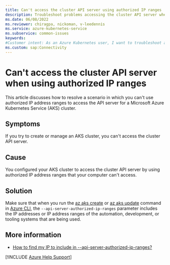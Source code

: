```yaml
---
title: Can't access the cluster API server using authorized IP ranges
description: Troubleshoot problems accessing the cluster API server when you use authorized IP address ranges in Azure Kubernetes Service (AKS).
ms.date: 06/08/2022
ms.reviewer: chiragpa, nickoman, v-leedennis
ms.service: azure-kubernetes-service
ms.subservice: common-issues
keywords:
#Customer intent: As an Azure Kubernetes user, I want to troubleshoot access issues to the cluster API server when I use authorized IP address ranges so that I can work with my Azure Kubernetes Service (AKS) cluster successfully.
ms.custom: sap:Connectivity
---
```

# Can't access the cluster API server when using authorized IP ranges

This article discusses how to resolve a scenario in which you can't use authorized IP address ranges to access the API server for a Microsoft Azure Kubernetes Service (AKS) cluster.

## Symptoms

If you try to create or manage an AKS cluster, you can't access the cluster API server.

## Cause

You configured your AKS cluster to access the cluster API server by using authorized IP address ranges that your computer can't access.

## Solution

Make sure that when you run the [az aks create](/cli/azure/aks#az-aks-create) or [az aks update](/cli/azure/aks#az-aks-update) command in [Azure CLI](/cli/azure/install-azure-cli), the `--api-server-authorized-ip-ranges` parameter includes the IP addresses or IP address ranges of the automation, development, or tooling systems that are being used.

## More information

- [How to find my IP to include in --api-server-authorized-ip-ranges?](/azure/aks/api-server-authorized-ip-ranges#how-to-find-my-ip-to-include-in---api-server-authorized-ip-ranges)

[!INCLUDE [Azure Help Support](../../includes/azure-help-support.md)]

